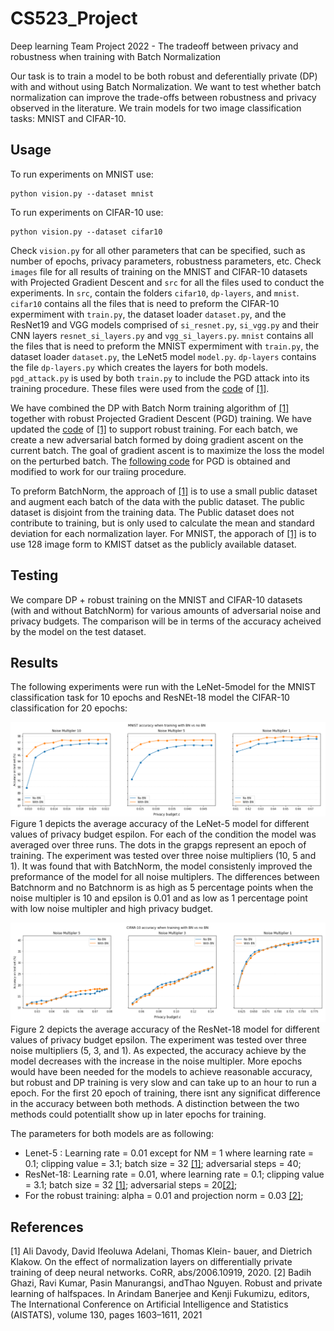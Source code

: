 # CS523_Project
Deep learning Team Project 2022 - The tradeoff between privacy and robustness when training with Batch Normalization

Our task is to train a model to be both robust and deferentially private (DP) with and without using Batch Normalization. We want to test whether batch normalization can improve the trade-offs between robustness and privacy observed in the literature. We train models for two image classification tasks: MNIST and CIFAR-10. 

## Usage

To run experiments on MNIST use: 
```
python vision.py --dataset mnist 
```
To run experiments on CIFAR-10 use: 
```
python vision.py --dataset cifar10
```
Check ``vision.py`` for all other parameters that can be specified, such as number of epochs, privacy parameters, robustness parameters, etc. 
Check ``images`` file for all results of training on the MNIST and CIFAR-10 datasets with Projected Gradient Descent and ``src`` for all the files used to conduct the experiments. In ``src``, contain the folders ``cifar10``, ``dp-layers``, and ``mnist``. ``cifar10`` contains all the files that is need to preform the CIFAR-10 expermiment with ``train.py``, the dataset loader ``dataset.py``, and the ResNet19 and VGG models comprised of ``si_resnet.py``, ``si_vgg.py`` and their CNN layers ``resnet_si_layers.py`` and ``vgg_si_layers.py``. ``mnist`` contains all the files that is need to preform the MNIST expermiment with ``train.py``, the dataset loader ``dataset.py``, the LeNet5 model ``model.py``. ``dp-layers`` contains the file ``dp-layers.py`` which creates the layers for both models. ``pgd_attack.py`` is used by both ``train.py`` to include the PGD attack into its training procedure. These files were used from the [code](https://github.com/uds-lsv/SIDP) of [[1]](#1).


We have combined the DP with Batch Norm training algorithm of [[1]](#1) together with robust Projected Gradient Descent (PGD) training. We have updated the [code](https://github.com/uds-lsv/SIDP) of [[1]](#1) to support robust training. For each batch, we create a new adversarial batch formed by doing gradient ascent on the current batch. The goal of gradient ascent is to maximize the loss the model on the perturbed batch. The [following code](https://gist.github.com/oscarknagg/45b187c236c6262b1c4bbe2d0920ded6##file-projected_gradient_descent-py) for PGD is obtained and modified to work for our traiing procedure. 

To preform BatchNorm, the approach of [[1]](#1) is to use a small public dataset and augment each batch of the data with the public dataset. The public dataset is disjoint from the training data. The Public dataset does not contribute to training, but is only used to calculate the mean and standard deviation for each normalization layer. For MNIST, the apporach of [[1]](#1) is to use 128 image form to KMIST datset as the publicly available dataset.

## Testing
We compare DP + robust training on the MNIST and CIFAR-10 datasets (with and without BatchNorm) for various amounts of adversarial noise and privacy budgets. The comparison will be in terms of the accuracy acheived by the model on the test dataset.

## Results
The following experiments were run with the LeNet-5model for the MNIST classification task for 10 epochs and ResNEt-18 model the CIFAR-10 classification for 20 epochs: 

![Test Image 2](images/MNIST-1.png)
Figure 1 depicts the average accuracy of the LeNet-5 model for different values of privacy budget espilon. For each of the condition the model was averaged over three runs. The dots in the grapgs represent an epoch of training. The experiment was tested over three noise multipliers (10, 5 and 1). It was found that with BatchNorm, the model consistenly improved the preformance of the model for all noise multiplers. The differences between Batchnorm and no Batchnorm is as high as 5 percentage points when the noise multipler is 10 and epsilon is 0.01 and as low as 1 percentage point with low noise multipler and high privacy budget. 

![Test Image 2](images/CIFAR10-1.png)
Figure 2 depicts the average accuracy of the ResNet-18 model for different values of privacy budget epsilon. The experiment was tested over three noise multipliers (5, 3, and 1).
As expected, the accuracy achieve by the model decreases with the increase in the noise multipler. More epochs would have been needed for the models to achieve reasonable accuracy, but robust and DP training is very slow and can take up to an hour to run a epoch. For the first 20 epoch of training, there isnt any significat difference in the accuracy between both methods.  A distinction between the two methods could potentiallt show up in later epochs for training. 

The parameters for both models are as following: 
- Lenet-5 : Learning rate = 0.01 except for NM  = 1 where learning rate = 0.1; clipping value = 3.1; batch size = 32 [[1]](#1); adversarial steps = 40; 
- ResNet-18: Learning rate = 0.01, where learning rate = 0.1; clipping value = 3.1; batch size = 32 [[1]](#1); adversarial steps = 20[[2]](2); 
- For the robust training: alpha = 0.01 and projection norm = 0.03 [[2]](#2);

## References
<a id="1">[1]</a> 
Ali Davody, David Ifeoluwa Adelani, Thomas Klein-
bauer, and Dietrich Klakow. On the effect of normalization layers on differentially private training of deep
neural networks. CoRR, abs/2006.10919, 2020.
<a id="2">[2]</a> 
Badih Ghazi, Ravi Kumar, Pasin Manurangsi, andThao Nguyen. Robust and private learning of halfspaces. In Arindam Banerjee and Kenji Fukumizu, editors, The International Conference on Artificial Intelligence and Statistics (AISTATS), volume 130, pages 1603–1611, 2021
